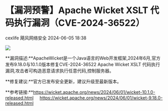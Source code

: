 #  【漏洞预警】Apache Wicket XSLT 代码执行漏洞（CVE-2024-36522）   
cexlife  飓风网络安全   2024-06-05 18:38  
  
![](https://mmbiz.qpic.cn/mmbiz_png/ibhQpAia4xu02xCDHibFyhUEtc2ndJwF4yMz1OBQ5DHuVicfO5Un7uRRxe41RtnqhOCmOSXRufgpQ0aGDwyn1pakTg/640?wx_fmt=png&from=appmsg "")  
  
**漏洞描述:**ApacheWicket是一个Java语言的Web开发框架,2024年6月,官方发布9.18.0与10.1.0版本修复CVE-2024-36522 Apache Wicket XSLT 代码执行漏洞,攻击者可构造恶意请求执行任意代码,控制服务器。  
  
**修复建议:**官方已发布安全更新，建议升级至最新版本。  
  
**参考链接:**https://wicket.apache.org/news/2024/06/01/wicket-10.1.0-released.html     https://wicket.apache.org/news/2024/06/01/wicket-9.18.0-released.html      
  
